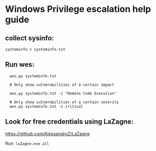 # Windows Privilege escalation help guide

## collect sysinfo:
`systeminfo > systeminfo.txt`

## Run wes:

```
  wes.py systeminfo.txt
  
  # Only show vulnerabilities of a certain impact
  
  wes.py systeminfo.txt -i "Remote Code Execution"

  # Only show vulnerabilities of a certain severity
  wes.py systeminfo.txt -s critical
```

## Look for free credentials using LaZagne:

https://github.com/AlessandroZ/LaZagne

Run:
`laZagne.exe all`